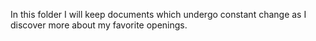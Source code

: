 In this folder I will keep documents which undergo constant change as I discover more about my favorite openings.
